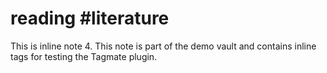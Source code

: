 # reading #literature

This is inline note 4. This note is part of the demo vault and contains inline tags for testing the Tagmate plugin.
